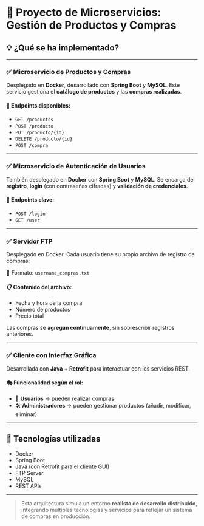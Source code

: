 # 🛒 Proyecto de Microservicios: Gestión de Productos y Compras

## 💡 ¿Qué se ha implementado?

---

### ✅ Microservicio de Productos y Compras

Desplegado en **Docker**, desarrollado con **Spring Boot** y **MySQL**. Este servicio gestiona el **catálogo de productos** y las **compras realizadas**.

#### 🔹 Endpoints disponibles:
- `GET /productos`
- `POST /producto`
- `PUT /producto/{id}`
- `DELETE /producto/{id}`
- `POST /compra`

---

### ✅ Microservicio de Autenticación de Usuarios

También desplegado en **Docker** con **Spring Boot** y **MySQL**. Se encarga del **registro**, **login** (con contraseñas cifradas) y **validación de credenciales**.

#### 🔹 Endpoints clave:
- `POST /login`
- `GET /user`

---

### ✅ Servidor FTP

Desplegado en Docker. Cada usuario tiene su propio archivo de registro de compras:

📄 Formato: `username_compras.txt`

#### 📋 Contenido del archivo:
- Fecha y hora de la compra
- Número de productos
- Precio total

Las compras se **agregan continuamente**, sin sobrescribir registros anteriores.

---

### ✅ Cliente con Interfaz Gráfica

Desarrollada con **Java** + **Retrofit** para interactuar con los servicios REST.

#### 🎭 Funcionalidad según el rol:
- 👤 **Usuarios** → pueden realizar compras
- 🛠️ **Administradores** → pueden gestionar productos (añadir, modificar, eliminar)

---

## 🔧 Tecnologías utilizadas

- Docker
- Spring Boot
- Java (con Retrofit para el cliente GUI)
- FTP Server
- MySQL
- REST APIs

---

> Esta arquitectura simula un entorno **realista de desarrollo distribuido**, integrando múltiples tecnologías y servicios para reflejar un sistema de compras en producción.
